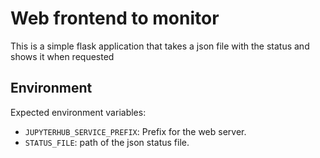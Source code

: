 # Web frontend to monitor

This is a simple flask application that takes a json file with the status and shows it when requested

## Environment

Expected environment variables:
- `JUPYTERHUB_SERVICE_PREFIX`: Prefix for the web server.
- `STATUS_FILE`: path of the json status file.
